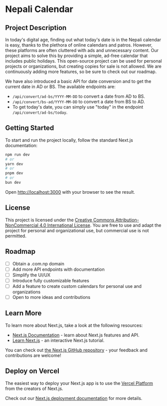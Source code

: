 # Nepali Calendar

## Project Description

In today's digital age, finding out what today's date is in the Nepali calendar is easy, thanks to the plethora of online calendars and patros. However, these platforms are often cluttered with ads and unnecessary content. Our project aims to solve this by providing a simple, ad-free calendar that includes public holidays. This open-source project can be used for personal projects or organizations, but creating copies for sale is not allowed. We are continuously adding more features, so be sure to check out our roadmap.

We have also introduced a basic API for date conversion and to get the current date in AD or BS. The available endpoints are:

- `/api/convert/ad-bs/YYYY-MM-DD` to convert a date from AD to BS.
- `/api/convert/bs-ad/YYYY-MM-DD` to convert a date from BS to AD.
- To get today's date, you can simply use "today" in the endpoint `/api/convert/ad-bs/today`.

## Getting Started

To start and run the project locally, follow the standard Next.js documentation:

```bash
npm run dev
# or
yarn dev
# or
pnpm dev
# or
bun dev
```

Open [http://localhost:3000](http://localhost:3000) with your browser to see the result.

## License

This project is licensed under the [Creative Commons Attribution-NonCommercial 4.0 International License](https://creativecommons.org/licenses/by-nc/4.0/). You are free to use and adapt the project for personal and organizational use, but commercial use is not permitted.

## Roadmap

- [ ] Obtain a .com.np domain
- [ ] Add more API endpoints with documentation
- [ ] Simplify the UI/UX
- [ ] Introduce fully customizable features
- [ ] Add a feature to create custom calendars for personal use and organizations
- [ ] Open to more ideas and contributions

## Learn More

To learn more about Next.js, take a look at the following resources:

- [Next.js Documentation](https://nextjs.org/docs) - learn about Next.js features and API.
- [Learn Next.js](https://nextjs.org/learn) - an interactive Next.js tutorial.

You can check out [the Next.js GitHub repository](https://github.com/vercel/next.js) - your feedback and contributions are welcome!

## Deploy on Vercel

The easiest way to deploy your Next.js app is to use the [Vercel Platform](https://vercel.com/new?utm_medium=default-template&filter=next.js&utm_source=create-next-app&utm_campaign=create-next-app-readme) from the creators of Next.js.

Check out our [Next.js deployment documentation](https://nextjs.org/docs/app/building-your-application/deploying) for more details.
